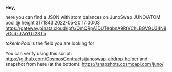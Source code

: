 **Hey,**

here you can find a JSON with atom balances on JunoSwap JUNO/ATOM pool @ height 3171843 2022-05-20 17:00:03
https://gateway.pinata.cloud/ipfs/QmQRpA1DUTeqbnA9RtYChLBGVGU34N8yGsdzJ7aYUz2STb

*tokenInPool* is the field you are looking for

You can verify using this script: https://github.com/CosmosContracts/junoswap-airdrop-helper
and snapshot from here (at the bottom): https://snapshots.cosmoapi.com/juno/

